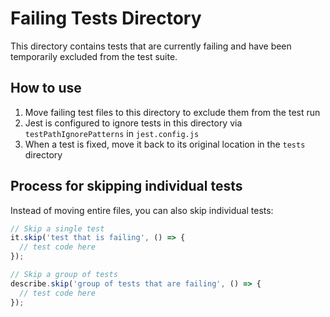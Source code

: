 # Failing Tests Directory

This directory contains tests that are currently failing and have been temporarily excluded from the test suite.

## How to use

1. Move failing test files to this directory to exclude them from the test run
2. Jest is configured to ignore tests in this directory via `testPathIgnorePatterns` in `jest.config.js`
3. When a test is fixed, move it back to its original location in the `tests` directory

## Process for skipping individual tests

Instead of moving entire files, you can also skip individual tests:

```javascript
// Skip a single test
it.skip('test that is failing', () => {
  // test code here
});

// Skip a group of tests
describe.skip('group of tests that are failing', () => {
  // test code here
});
```
